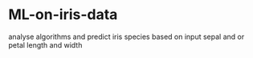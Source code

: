 # ML-on-iris-data
analyse algorithms and predict iris species based on input sepal and or petal length and width
